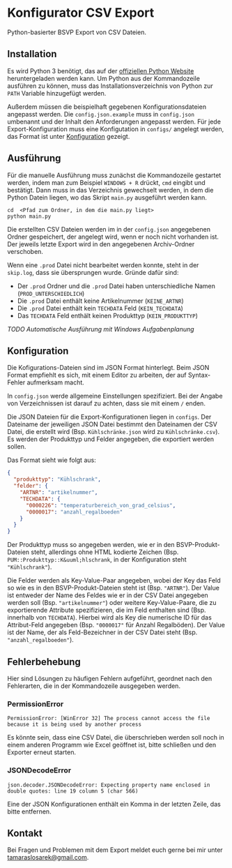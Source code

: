 # Konfigurator CSV Export

Python-basierter BSVP Export von CSV Dateien.

## Installation

Es wird Python 3 benötigt, das auf der [offiziellen Python Website](https://www.python.org/downloads/) heruntergeladen werden kann. Um Python aus der Kommandozeile ausführen zu können, muss das Installationsverzeichnis von Python zur `PATH` Variable hinzugefügt werden.

Außerdem müssen die beispielhaft gegebenen Konfigurationsdateien angepasst werden. Die `config.json.example` muss in `config.json` umbenannt und der Inhalt den Anforderungen angepasst werden. Für jede Export-Konfiguration muss eine Konfigutation in `configs/` angelegt werden, das Format ist unter [Konfiguration](#konfiguration) gezeigt.

## Ausführung

Für die manuelle Ausführung muss zunächst die Kommandozeile gestartet werden, indem man zum Beispiel `WINDOWS + R` drückt, `cmd` eingibt und bestätigt. Dann muss in das Verzeichnis gewechselt werden, in dem die Python Datein liegen, wo das Skript `main.py` ausgeführt werden kann.

```
cd  <Pfad zum Ordner, in dem die main.py liegt>
python main.py
```

Die erstellten CSV Dateien werden im in der `config.json` angegebenen Ordner gespeichert, der angelegt wird, wenn er noch nicht vorhanden ist. Der jeweils letzte Export wird in den angegebenen Archiv-Ordner verschoben.

Wenn eine `.prod` Datei nicht bearbeitet werden konnte, steht in der `skip.log`, dass sie übersprungen wurde. Gründe dafür sind:

* Der `.prod` Ordner und die `.prod` Datei haben unterschiedliche Namen (`PROD_UNTERSCHIEDLICH`)
* Die `.prod` Datei enthält keine Artikelnummer (`KEINE_ARTNR`)
* Die `.prod` Datei enthält kein `TECHDATA` Feld (`KEIN_TECHDATA`)
* Das `TECHDATA` Feld enthält keinen Produkttyp (`KEIN_PRODUKTTYP`)

_TODO Automatische Ausführung mit Windows Aufgabenplanung_

## Konfiguration

Die Kofigurations-Dateien sind im JSON Format hinterlegt. Beim JSON Format empfiehlt es sich, mit einem Editor zu arbeiten, der auf Syntax-Fehler aufmerksam macht.

In `config.json` werde allgemeine Einstellungen spezifiziert. Bei der Angabe von Verzeichnissen ist darauf zu achten, dass sie mit einem `/` enden.

Die JSON Dateien für die Export-Konfigurationen liegen in `configs`. Der Dateiname der jeweiligen JSON Datei bestimmt den Dateinamen der CSV Datei, die erstellt wird (Bsp. `Kühlschränke.json` wird zu `Kühlschränke.csv`). Es werden der Produkttyp und Felder angegeben, die exportiert werden sollen.

Das Format sieht wie folgt aus:

```json
{
  "produkttyp": "Kühlschrank",
  "felder": {
    "ARTNR": "artikelnummer",
    "TECHDATA": {
      "0000226": "temperaturbereich_von_grad_celsius",
      "0000017": "anzahl_regalboeden"
    }
  }
}
```

Der Produkttyp muss so angegeben werden, wie er in den BSVP-Produkt-Dateien steht, allerdings ohne HTML kodierte Zeichen (Bsp. `PUM::Produkttyp::K&uuml;hlschrank`, in der Konfiguration steht `"Kühlschrank"`).

Die Felder werden als Key-Value-Paar angegeben, wobei der Key das Feld so wie es in den BSVP-Produkt-Dateien steht ist (Bsp. `"ARTNR"`). Der Value ist entweder der Name des Feldes wie er in der CSV Datei angegeben werden soll (Bsp. `"artikelnummer"`) oder weitere Key-Value-Paare, die zu exportierende Attribute spezifizieren, die im Feld enthalten sind (Bsp. innerhalb von `TECHDATA`). Hierbei wird als Key die numerische ID für das Attribut-Feld angegeben (Bsp. `"0000017"` für Anzahl Regalböden). Der Value ist der Name, der als Feld-Bezeichner in der CSV Datei steht (Bsp. `"anzahl_regalboeden"`).

## Fehlerbehebung

Hier sind Lösungen zu häufigen Fehlern aufgeführt, geordnet nach den Fehlerarten, die in der Kommandozeile ausgegeben werden.

### PermissionError

```
PermissionError: [WinError 32] The process cannot access the file because it is being used by another process
```

Es könnte sein, dass eine CSV Datei, die überschrieben werden soll noch in einem anderen Programm wie Excel geöffnet ist, bitte schließen und den Exporter erneut starten.

### JSONDecodeError

```
json.decoder.JSONDecodeError: Expecting property name enclosed in double quotes: line 19 column 5 (char 566)
```

Eine der JSON Konfigurationen enthält ein Komma in der letzten Zeile, das bitte entfernen.

## Kontakt

Bei Fragen und Problemen mit dem Export meldet euch gerne bei mir unter tamaraslosarek@gmail.com.
